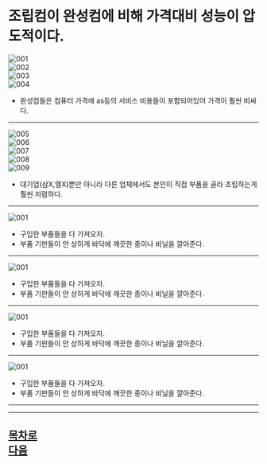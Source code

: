 조립컴이 완성컴에 비해 가격대비 성능이 압도적이다.
=======================
![001](https://github.com/isp829/-/blob/main/image/lecture1/001.PNG)    
![002](https://github.com/isp829/-/blob/main/image/lecture1/002.PNG)    
![003](https://github.com/isp829/-/blob/main/image/lecture1/003.PNG)    
![004](https://github.com/isp829/-/blob/main/image/lecture1/004.PNG)     


* 완성컴들은 컴퓨터 가격에 as등의 서비스 비용들이 포함되어있어 가격이 훨씬 비싸다.  
------------------------------------------  
![005](https://github.com/isp829/-/blob/main/image/lecture1/005.PNG)   
![006](https://github.com/isp829/-/blob/main/image/lecture1/006.PNG)   
![007](https://github.com/isp829/-/blob/main/image/lecture1/007.PNG)   
![008](https://github.com/isp829/-/blob/main/image/lecture1/008.PNG)   
![009](https://github.com/isp829/-/blob/main/image/lecture1/009.PNG)    

* 대기업(삼X,엘X)뿐만 아니라 다른 업체에서도 본인이 직접 부품을 골라 조립하는게 훨씬 저렴하다.  
------------------------------------------  
![001](https://github.com/isp829/-/blob/main/image/lecture4-2/001.jpg)


* 구입한 부품들을 다 가져오자.
* 부품 기판들이 안 상하게 바닥에 깨끗한 종이나 비닐을 깔아준다. 
------------------------------------------  
![001](https://github.com/isp829/-/blob/main/image/lecture4-2/001.jpg)


* 구입한 부품들을 다 가져오자.
* 부품 기판들이 안 상하게 바닥에 깨끗한 종이나 비닐을 깔아준다. 
------------------------------------------  
![001](https://github.com/isp829/-/blob/main/image/lecture4-2/001.jpg)


* 구입한 부품들을 다 가져오자.
* 부품 기판들이 안 상하게 바닥에 깨끗한 종이나 비닐을 깔아준다. 
------------------------------------------  
![001](https://github.com/isp829/-/blob/main/image/lecture4-2/001.jpg)


* 구입한 부품들을 다 가져오자.
* 부품 기판들이 안 상하게 바닥에 깨끗한 종이나 비닐을 깔아준다. 
------------------------------------------  

------------------------------------  
[목차로](https://github.com/isp829/-/blob/main/README.md)  
[다음](https://github.com/isp829/-/blob/master/lecture/lecture2.md)  
-----------------------------
    
